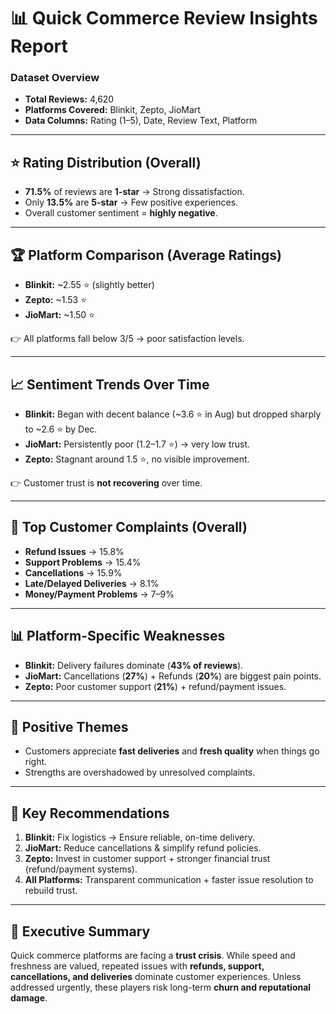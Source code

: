# 📊 Quick Commerce Review Insights Report

### Dataset Overview
- **Total Reviews:** 4,620
- **Platforms Covered:** Blinkit, Zepto, JioMart
- **Data Columns:** Rating (1–5), Date, Review Text, Platform

---

## ⭐ Rating Distribution (Overall)
- **71.5%** of reviews are **1-star** → Strong dissatisfaction.
- Only **13.5%** are **5-star** → Few positive experiences.
- Overall customer sentiment = **highly negative**.

---

## 🏆 Platform Comparison (Average Ratings)
- **Blinkit:** ~2.55 ⭐ (slightly better)
- **Zepto:** ~1.53 ⭐
- **JioMart:** ~1.50 ⭐

👉 All platforms fall below 3/5 → poor satisfaction levels.

---

## 📈 Sentiment Trends Over Time
- **Blinkit:** Began with decent balance (~3.6 ⭐ in Aug) but dropped sharply to ~2.6 ⭐ by Dec.
- **JioMart:** Persistently poor (1.2–1.7 ⭐) → very low trust.
- **Zepto:** Stagnant around 1.5 ⭐, no visible improvement.

👉 Customer trust is **not recovering** over time.

---

## 💬 Top Customer Complaints (Overall)
- **Refund Issues** → 15.8%
- **Support Problems** → 15.4%
- **Cancellations** → 15.9%
- **Late/Delayed Deliveries** → 8.1%
- **Money/Payment Problems** → 7–9%

---

## 📊 Platform-Specific Weaknesses
- **Blinkit:** Delivery failures dominate (**43% of reviews**).
- **JioMart:** Cancellations (**27%**) + Refunds (**20%**) are biggest pain points.
- **Zepto:** Poor customer support (**21%**) + refund/payment issues.

---

## 🌟 Positive Themes
- Customers appreciate **fast deliveries** and **fresh quality** when things go right.
- Strengths are overshadowed by unresolved complaints.

---

## 🎯 Key Recommendations
1. **Blinkit:** Fix logistics → Ensure reliable, on-time delivery.
2. **JioMart:** Reduce cancellations & simplify refund policies.
3. **Zepto:** Invest in customer support + stronger financial trust (refund/payment systems).
4. **All Platforms:** Transparent communication + faster issue resolution to rebuild trust.

---

## 📌 Executive Summary
Quick commerce platforms are facing a **trust crisis**. While speed and freshness are valued, repeated issues with **refunds, support, cancellations, and deliveries** dominate customer experiences. Unless addressed urgently, these players risk long-term **churn and reputational damage**.


